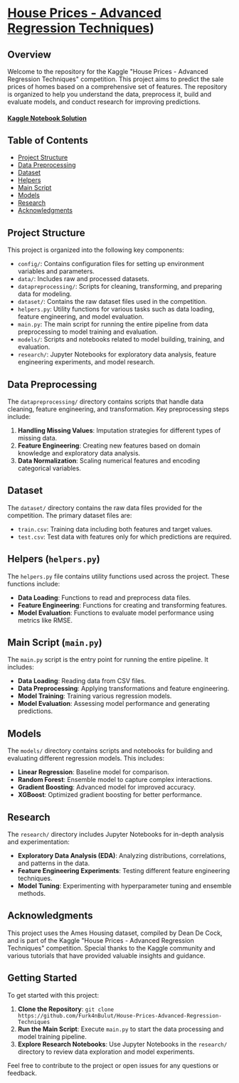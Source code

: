 # [House Prices - Advanced Regression Techniques](https://www.kaggle.com/c/house-prices-advanced-regression-techniques))

## Overview

Welcome to the repository for the Kaggle "House Prices - Advanced Regression Techniques" competition. This project aims to predict the sale prices of homes based on a comprehensive set of features. The repository is organized to help you understand the data, preprocess it, build and evaluate models, and conduct research for improving predictions.
#### [Kaggle Notebook Solution](https://www.kaggle.com/code/furkanbt/house-prices-advanced-regression-techniques)
## Table of Contents

- [Project Structure](#project-structure)
- [Data Preprocessing](#data-preprocessing)
- [Dataset](#dataset)
- [Helpers](#helperspy)
- [Main Script](#main)
- [Models](#models)
- [Research](#research)
- [Acknowledgments](#acknowledgments)

## Project Structure

This project is organized into the following key components:

- `config/`: Contains configuration files for setting up environment variables and parameters.
- `data/`: Includes raw and processed datasets.
- `datapreprocessing/`: Scripts for cleaning, transforming, and preparing data for modeling.
- `dataset/`: Contains the raw dataset files used in the competition.
- `helpers.py`: Utility functions for various tasks such as data loading, feature engineering, and model evaluation.
- `main.py`: The main script for running the entire pipeline from data preprocessing to model training and evaluation.
- `models/`: Scripts and notebooks related to model building, training, and evaluation.
- `research/`: Jupyter Notebooks for exploratory data analysis, feature engineering experiments, and model research.

## Data Preprocessing

The `datapreprocessing/` directory contains scripts that handle data cleaning, feature engineering, and transformation. Key preprocessing steps include:

1. **Handling Missing Values**: Imputation strategies for different types of missing data.
2. **Feature Engineering**: Creating new features based on domain knowledge and exploratory data analysis.
3. **Data Normalization**: Scaling numerical features and encoding categorical variables.

## Dataset

The `dataset/` directory contains the raw data files provided for the competition. The primary dataset files are:

- `train.csv`: Training data including both features and target values.
- `test.csv`: Test data with features only for which predictions are required.

## Helpers (`helpers.py`)

The `helpers.py` file contains utility functions used across the project. These functions include:

- **Data Loading**: Functions to read and preprocess data files.
- **Feature Engineering**: Functions for creating and transforming features.
- **Model Evaluation**: Functions to evaluate model performance using metrics like RMSE.

## Main Script (`main.py`)

The `main.py` script is the entry point for running the entire pipeline. It includes:

- **Data Loading**: Reading data from CSV files.
- **Data Preprocessing**: Applying transformations and feature engineering.
- **Model Training**: Training various regression models.
- **Model Evaluation**: Assessing model performance and generating predictions.

## Models

The `models/` directory contains scripts and notebooks for building and evaluating different regression models. This includes:

- **Linear Regression**: Baseline model for comparison.
- **Random Forest**: Ensemble model to capture complex interactions.
- **Gradient Boosting**: Advanced model for improved accuracy.
- **XGBoost**: Optimized gradient boosting for better performance.

## Research

The `research/` directory includes Jupyter Notebooks for in-depth analysis and experimentation:

- **Exploratory Data Analysis (EDA)**: Analyzing distributions, correlations, and patterns in the data.
- **Feature Engineering Experiments**: Testing different feature engineering techniques.
- **Model Tuning**: Experimenting with hyperparameter tuning and ensemble methods.

## Acknowledgments

This project uses the Ames Housing dataset, compiled by Dean De Cock, and is part of the Kaggle "House Prices - Advanced Regression Techniques" competition. Special thanks to the Kaggle community and various tutorials that have provided valuable insights and guidance.

## Getting Started

To get started with this project:

1. **Clone the Repository**: `git clone https://github.com/Furk4nBulut/House-Prices-Advanced-Regression-Techniques`
2. **Run the Main Script**: Execute `main.py` to start the data processing and model training pipeline.
3. **Explore Research Notebooks**: Use Jupyter Notebooks in the `research/` directory to review data exploration and model experiments.

Feel free to contribute to the project or open issues for any questions or feedback.
